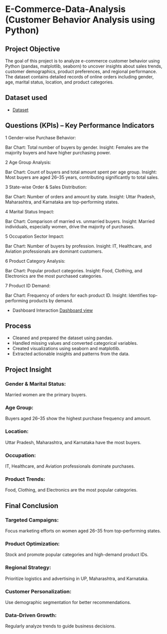 # E-Commerce-Data-Analysis (Customer Behavior Analysis using Python)
## Project Objective
The goal of this project is to analyze e-commerce customer behavior using Python (pandas, matplotlib, seaborn) to uncover insights about sales trends, customer demographics, product preferences, and regional performance. The dataset contains detailed records of online orders including gender, age, marital status, location, and product categories.
## Dataset used
- <a href="https://github.com/mrtaha23/Data-analyst-E-Commerce-Sales-Using-Python-/blob/main/E-Commerce%20Sales.csv">Dataset</a>

## Questions (KPIs) – Key Performance Indicators
1 Gender-wise Purchase Behavior:

Bar Chart: Total number of buyers by gender.
Insight: Females are the majority buyers and have higher purchasing power.

2 Age Group Analysis:

Bar Chart: Count of buyers and total amount spent per age group.
Insight: Most buyers are aged 26–35 years, contributing significantly to total sales.

3 State-wise Order & Sales Distribution:

Bar Chart: Number of orders and amount by state.
Insight: Uttar Pradesh, Maharashtra, and Karnataka are top-performing states.

4 Marital Status Impact:

Bar Chart: Comparison of married vs. unmarried buyers.
Insight: Married individuals, especially women, drive the majority of purchases.

5 Occupation Sector Impact:

Bar Chart: Number of buyers by profession.
Insight: IT, Healthcare, and Aviation professionals are dominant customers.

6 Product Category Analysis:

Bar Chart: Popular product categories.
Insight: Food, Clothing, and Electronics are the most purchased categories.

7 Product ID Demand:

Bar Chart: Frequency of orders for each product ID.
Insight: Identifies top-performing products by demand.


- Dashboard Interaction <a href="https://github.com/mrtaha23/Data-analyst-E-Commerce-Sales-Using-Python-/blob/main/E_commerce_sale.ipynb">Dashboard view </a>

## Process
- Cleaned and prepared the dataset using pandas.
- Handled missing values and converted categorical variables.
- Created visualizations using seaborn and matplotlib.
- Extracted actionable insights and patterns from the data.

## Project Insight

### Gender & Marital Status: 
Married women are the primary buyers.
### Age Group: 
Buyers aged 26–35 show the highest purchase frequency and amount.
### Location: 
Uttar Pradesh, Maharashtra, and Karnataka have the most buyers.
### Occupation: 
IT, Healthcare, and Aviation professionals dominate purchases.
### Product Trends: 
Food, Clothing, and Electronics are the most popular categories.

## Final Conclusion

### Targeted Campaigns: 
Focus marketing efforts on women aged 26–35 from top-performing states.
### Product Optimization: 
Stock and promote popular categories and high-demand product IDs.
### Regional Strategy: 
Prioritize logistics and advertising in UP, Maharashtra, and Karnataka.
### Customer Personalization: 
Use demographic segmentation for better recommendations.
### Data-Driven Growth: 
Regularly analyze trends to guide business decisions.
